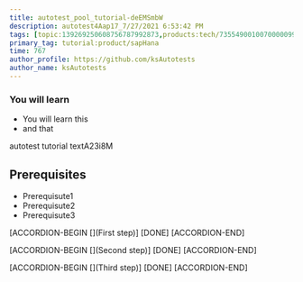 ```yaml
---
title: autotest_pool_tutorial-deEMSmbW
description: autotest4Aap17_7/27/2021 6:53:42 PM
tags: [topic:139269250608756787992873,products:tech/73554900100700000996,tutorial:experience/advanced]
primary_tag: tutorial:product/sapHana
time: 767
author_profile: https://github.com/ksAutotests
author_name: ksAutotests
---
```

### You will learn
- You will learn this
- and that

autotest tutorial textA23i8M

## Prerequisites
- Prerequisute1
- Prerequisute2
- Prerequisute3

[ACCORDION-BEGIN [](First step)]
[DONE]
[ACCORDION-END]

[ACCORDION-BEGIN [](Second step)]
[DONE]
[ACCORDION-END]

[ACCORDION-BEGIN [](Third step)]
[DONE]
[ACCORDION-END]

